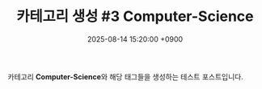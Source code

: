 ﻿---
title: "카테고리 생성 #3 Computer-Science"
date: 2025-08-14 15:20:00 +0900
categories: [Computer-Science]
tags: [Algorithms, Data-Structures, Programming-Languages, Computer-Structure]
---
카테고리 **Computer-Science**와 해당 태그들을 생성하는 테스트 포스트입니다.
